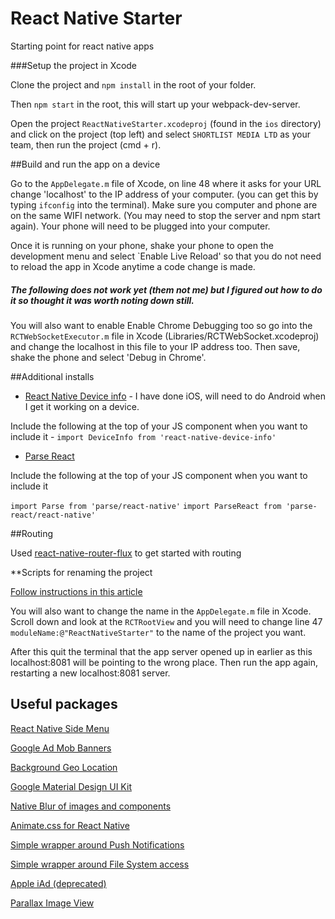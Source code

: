 # React Native Starter

Starting point for react native apps


###Setup the project in Xcode

Clone the project and ```npm install``` in the root of your folder. 

Then ```npm start``` in the root, this will start up your webpack-dev-server.

Open the project ```ReactNativeStarter.xcodeproj``` (found in the ```ios``` directory) and click on the project (top left) and select ```SHORTLIST MEDIA LTD``` as your team, then run the project (cmd + r).  

##Build and run the app on a device

Go to the ```AppDelegate.m``` file of Xcode, on line 48 where it asks for your URL change 'localhost' to the IP address of your computer. (you can get this by typing `ifconfig` into the terminal). Make sure you computer and phone are on the same WIFI network. (You may need to stop the server and npm start again). Your phone will need to be plugged into your computer.

Once it is running on your phone, shake your phone to open the development menu and select `Enable Live Reload' so that you do not need to reload the app in Xcode anytime a code change is made.

##### The following does not work yet (them not me) but I figured out how to do it so thought it was worth noting down still.
You will also want to enable Enable Chrome Debugging too so go into the ```RCTWebSocketExecutor.m``` file in Xcode (Libraries/RCTWebSocket.xcodeproj) and change the localhost in this file to your IP address too. Then save, shake the phone and select 'Debug in Chrome'.

##Additional installs 

- [React Native Device info](https://github.com/rebeccahughes/react-native-device-info) - I have done iOS, will need to do Android when I get it working on a device.

Include the following at the top of your JS component when you want to include it -  ```import DeviceInfo from 'react-native-device-info'```

- [Parse React](https://www.npmjs.com/package/parse-react)

Include the following at the top of your JS component when you want to include it

```import Parse from 'parse/react-native'```
```import ParseReact from 'parse-react/react-native'```

##Routing

Used [react-native-router-flux](https://github.com/aksonov/react-native-router-flux) to get started with routing

**Scripts for renaming the project

[Follow instructions in this article](http://jslim.net/blog/2015/01/08/how-to-rename-xcode-project-thoroughly/)

You will also want to change the name in the ```AppDelegate.m``` file in Xcode. Scroll down and look at the ```RCTRootView``` and you will need to change line 47 ```moduleName:@"ReactNativeStarter"``` to the name of the project you want.  

After this quit the terminal that the app server opened up in earlier as this localhost:8081 will be pointing to the wrong place. Then run the app again, restarting a new localhost:8081 server.

## Useful packages

[React Native Side Menu](https://github.com/react-native-fellowship/react-native-side-menu)

[Google Ad Mob Banners](https://github.com/sbugert/react-native-admob)

[Background Geo Location](https://github.com/transistorsoft/react-native-background-geolocation)

[Google Material Design UI Kit](https://github.com/xinthink/react-native-material-kit)

[Native Blur of images and components](https://github.com/react-native-fellowship/react-native-blur)

[Animate.css for React Native](https://github.com/oblador/react-native-animatable)

[Simple wrapper around Push Notifications](https://github.com/zo0r/react-native-push-notification)

[Simple wrapper around File System access](https://github.com/johanneslumpe/react-native-fs)

[Apple iAd (deprecated)](https://github.com/Purii/react-native-adbannerview)

[Parallax Image View](https://github.com/oblador/react-native-parallax)


